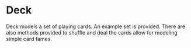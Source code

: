 
Deck
====

Deck models a set of playing cards.  An example set is provided.
There are also methods provided to shuffle and deal the cards allow
for modeling simple card fames.

